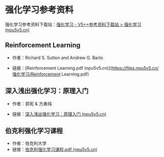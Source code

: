 # 强化学习参考资料

强化学习参考资料下载站：[强化学习 - V5++参考资料下载站 > 强化学习 (npu5v5.cn)](https://files.npu5v5.cn/强化学习/)

## Reinforcement Learning

+ 作者：Richard S. Sutton and Andrew G. Barto

+ 链接：[Reinforcement Learning.pdf (npu5v5.cn)](https://files.npu5v5.cn/强化学习/Reinforcement Learning.pdf)



## 深入浅出强化学习：原理入门

+ 作者：郭宪 & 方勇纯

+ 链接：[深入浅出强化学习：原理入门 (npu5v5.cn)](https://files.npu5v5.cn/强化学习/《深入浅出强化学习：原理入门》高清PDF.pdf)



## 伯克利强化学习课程

+ 作者：伯克利大学
+ 链接：[伯克利强化学习课程.pdf (npu5v5.cn)](https://files.npu5v5.cn/强化学习/伯克利强化学习课程.pdf)

